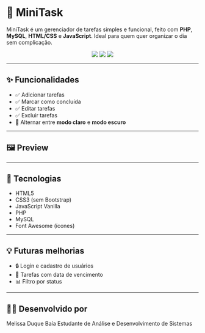 # 📝 MiniTask

MiniTask é um gerenciador de tarefas simples e funcional, feito com **PHP**, **MySQL**, **HTML/CSS** e **JavaScript**. 
Ideal para quem quer organizar o dia sem complicação.

<p align="center">
  <img src="https://img.shields.io/badge/status-em%20desenvolvimento-yellow" />
  <img src="https://img.shields.io/badge/Made%20with-JavaScript-yellow?logo=javascript" />
  <img src="https://img.shields.io/badge/Made%20with-PHP-blue?logo=php" />
</p>

---

## ✨ Funcionalidades

- ✅ Adicionar tarefas
- ✅ Marcar como concluída
- ✅ Editar tarefas
- ✅ Excluir tarefas
- 🌙 Alternar entre **modo claro** e **modo escuro**

---

## 🖼️ Preview



---

## 🚀 Tecnologias

- HTML5
- CSS3 (sem Bootstrap)
- JavaScript Vanilla
- PHP
- MySQL
- Font Awesome (ícones)

---

## 💡 Futuras melhorias
- 🔒 Login e cadastro de usuários
- 📆 Tarefas com data de vencimento
- 📊 Filtro por status

---

## 🧑‍💻 Desenvolvido por
Melissa Duque Baía
Estudante de Análise e Desenvolvimento de Sistemas
